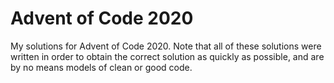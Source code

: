 # Advent of Code 2020
My solutions for Advent of Code 2020. Note that all of these solutions were written in order to obtain the correct solution as quickly as possible, and are by no means models of clean or good code.